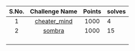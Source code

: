 | S.No. | Challenge Name                | Points | solves |
|:-----:|:-----------------------------:|:------:|--------|
| 1     | [cheater_mind](cheater_mind/) | 1000   | 4      |
| 2     | [sombra](sombra/)             | 1000   | 15     |
|       |                               |        |        |
|       |                               |        |        |
|       |                               |        |        |
|       |                               |        |        |
